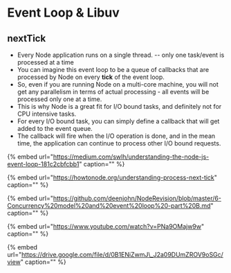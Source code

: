 # Event Loop & Libuv

## nextTick

* Every Node application runs on a single thread. -- only one task/event is processed at a time
* You can imagine this event loop to be a queue of callbacks that are processed by Node on every **tick** of the event loop. 
* So, even if you are running Node on a multi-core machine, you will not get any parallelism in terms of actual processing - all events will be processed only one at a time. 
* This is why Node is a great fit for I/O bound tasks, and definitely not for CPU intensive tasks. 
* For every I/O bound task, you can simply define a callback that will get added to the event queue. 
* The callback will fire when the I/O operation is done, and in the mean time, the application can continue to process other I/O bound requests.

{% embed url="https://medium.com/swlh/understanding-the-node-js-event-loop-181c2cbfcbb1" caption="" %}

{% embed url="https://howtonode.org/understanding-process-next-tick" caption="" %}

{% embed url="https://github.com/deenjohn/NodeRevision/blob/master/6-Concurrency%20model%20and%20event%20loop%20-part%20B.md" caption="" %}

{% embed url="https://www.youtube.com/watch?v=PNa9OMajw9w" caption="" %}

{% embed url="https://drive.google.com/file/d/0B1ENiZwmJ\_J2a09DUmZROV9oSGc/view" caption="" %}


